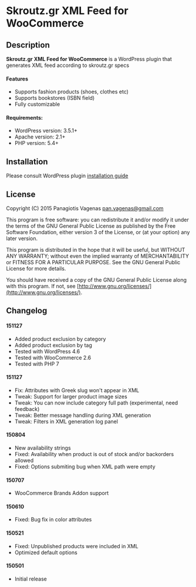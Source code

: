 # Skroutz.gr XML Feed for WooCommerce

## Description

**Skroutz.gr XML Feed for WooCommerce** is a WordPress plugin that generates XML feed according to skroutz.gr specs

#### Features

* Supports fashion products (shoes, clothes etc)
* Supports bookstores (ISBN field)
* Fully customizable

#### Requirements:

* WordPress version: 3.5.1+
* Apache version: 2.1+
* PHP version: 5.4+

## Installation

Please consult WordPress plugin [installation guide](https://codex.wordpress.org/Managing_Plugins#Installing_Plugins)

## License

Copyright (C) 2015 Panagiotis Vagenas <pan.vagenas@gmail.com>

This program is free software: you can redistribute it and/or modify
it under the terms of the GNU General Public License as published by
the Free Software Foundation, either version 3 of the License, or
(at your option) any later version.

This program is distributed in the hope that it will be useful,
but WITHOUT ANY WARRANTY; without even the implied warranty of
MERCHANTABILITY or FITNESS FOR A PARTICULAR PURPOSE.  See the
GNU General Public License for more details.

You should have received a copy of the GNU General Public License
along with this program.  If not, see [http://www.gnu.org/licenses/](http://www.gnu.org/licenses/).

## Changelog

#### 151127

* Added product exclusion by category
* Added product exclusion by tag
* Tested with WordPress 4.6
* Tested with WooCommerce 2.6
* Tested with PHP 7

#### 151127

* Fix: Attributes with Greek slug won't appear in XML
* Tweak: Support for larger product image sizes
* Tweak: You can now include category full path (experimental, need feedback)
* Tweak: Better message handling during XML generation
* Tweak: Filters in XML generation log panel

#### 150804

* New availability strings
* Fixed: Availability when product is out of stock and/or backorders allowed
* Fixed: Options submiting bug when XML path were empty

#### 150707

* WooCommerce Brands Addon support

#### 150610

* Fixed: Bug fix in color attributes

#### 150521

* Fixed: Unpublished products were included in XML
* Optimized default options

#### 150501

* Initial release
